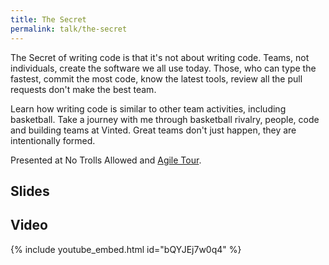 ```yaml
---
title: The Secret
permalink: talk/the-secret
---
```


The Secret of writing code is that it's not about writing code. Teams, not individuals, create the software we all use today. Those, who can type the fastest, commit the most code, know the latest tools, review all the pull requests don't make the best team.

Learn how writing code is similar to other team activities, including basketball. Take a journey with me through basketball rivalry, people, code and building teams at Vinted. Great teams don't just happen, they are intentionally formed.

Presented at No Trolls Allowed and [Agile Tour](//2019.agileturas.lt/vilnius/speaker/mindaugas-mozuras/).

## Slides

<script class="speakerdeck-embed" data-id="a48939407ce544de989851af2acaa637" data-ratio="1.77777777777778" src="//speakerdeck.com/assets/embed.js"></script>

## Video

{% include youtube_embed.html id="bQYJEj7w0q4" %}
